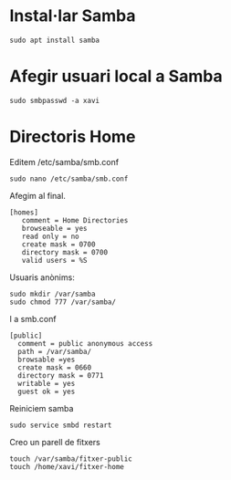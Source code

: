 # Instal·lar Samba

```
sudo apt install samba
```

# Afegir usuari local a Samba

```
sudo smbpasswd -a xavi
```

# Directoris Home

Editem /etc/samba/smb.conf

```
sudo nano /etc/samba/smb.conf
```

Afegim al final.

```
[homes]
   comment = Home Directories
   browseable = yes
   read only = no
   create mask = 0700
   directory mask = 0700
   valid users = %S
```

Usuaris anònims:

```
sudo mkdir /var/samba
sudo chmod 777 /var/samba/
```

I a smb.conf

```
[public]
  comment = public anonymous access
  path = /var/samba/
  browsable =yes
  create mask = 0660
  directory mask = 0771
  writable = yes
  guest ok = yes
```

Reiniciem samba

```
sudo service smbd restart
```

Creo un parell de fitxers

```
touch /var/samba/fitxer-public 
touch /home/xavi/fitxer-home 
```
